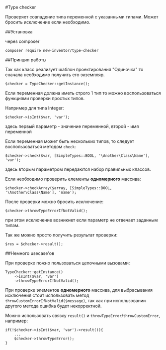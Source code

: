 #Type checker

Проверяет совпадение типа переменной с указанными типами. Может бросить исключение если необходимо.

##Установка

через composer

`composer require new-inventor/type-checker`

##Принцип работы

Так как класс реализует шаблон проектирования "Одиночка" то сначала необходимо получить его экземпляр.

`$checker = TypeChecker::getInstance();`

Если переменная должна иметь строго 1 тип то можно воспользоваться функциями проверки простых типов.

Например для типа Integer:

`$checker->isInt($var, 'var');`

здесь первый параметр - значение переменной, второй - имя переменной 

Если переменная может быть нескольких типов, то следует воспользоваться методом `check`:

`$checker->check($var, [SimpleTypes::BOOL, '\Another\Class\Name'], 'var');`

здесь вторым параметром передаются набор правильных классов.

Если необходимо проверить елементы **одномерного** массива:

`$checker->checkArray($array, [SimpleTypes::BOOL, '\Another\Class\Name'], 'name');`

После проверки можно бросить исключение:

```$checker->throwTypeErrorIfNotValid();```

при этом исключение возникнет если параметр не отвечает заданным типам.

Так же можно просто получить результат проверки:

```$res = $checker->result();```

##Немного usecase'ов

При проверке пожно пользоваться цепочными вызовами:

```
TypeChecker::getInstance()
    ->isInt($var, 'var')
    ->throwTypeErrorIfNotValid();
```

При проверке элементов **одномерного** массива, для выбрасывания исключения стоит использовать метод `throwCustomErrorIfNotValid($message)`, так как при использовании другого метода ошибка будет некорректной.

Можно использовать связку `result()` и `throwTypeError`/`throwCustomError`, например:

```
if(!$checker->isInt($var, 'var')->result()){
    ...
    $checker->throwTypeError();
}
```